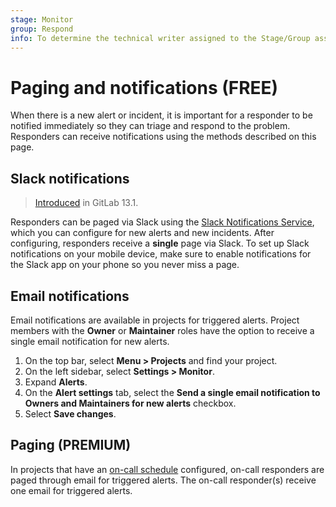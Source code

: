 ```yaml
---
stage: Monitor
group: Respond
info: To determine the technical writer assigned to the Stage/Group associated with this page, see https://about.gitlab.com/handbook/engineering/ux/technical-writing/#assignments
---
```


# Paging and notifications **(FREE)**

When there is a new alert or incident, it is important for a responder to be notified
immediately so they can triage and respond to the problem. Responders can receive
notifications using the methods described on this page.

## Slack notifications

> [Introduced](https://gitlab.com/gitlab-org/gitlab/-/issues/216326) in GitLab 13.1.

Responders can be paged via Slack using the
[Slack Notifications Service](../../user/project/integrations/slack.md), which you
can configure for new alerts and new incidents. After configuring, responders
receive a **single** page via Slack. To set up Slack notifications on your mobile
device, make sure to enable notifications for the Slack app on your phone so
you never miss a page.

## Email notifications

Email notifications are available in projects for triggered alerts. Project
members with the **Owner** or **Maintainer** roles have the option to receive
a single email notification for new alerts.

1. On the top bar, select **Menu > Projects** and find your project.
1. On the left sidebar, select **Settings > Monitor**.
1. Expand **Alerts**.
1. On the **Alert settings** tab, select the
   **Send a single email notification to Owners and Maintainers for new alerts** checkbox.
1. Select **Save changes**.

## Paging **(PREMIUM)**

In projects that have an [on-call schedule](oncall_schedules.md) configured, on-call responders are
paged through email for triggered alerts. The on-call responder(s) receive one email for triggered
alerts.

